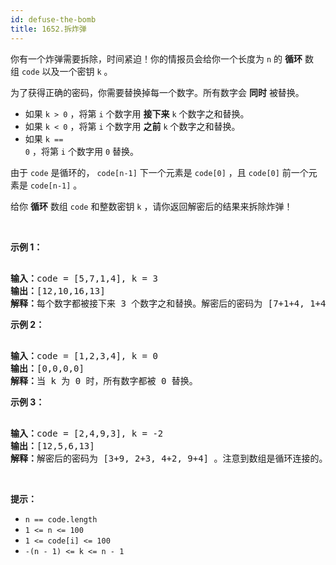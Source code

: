 ```yaml
---
id: defuse-the-bomb
title: 1652.拆炸弹
---
```

你有一个炸弹需要拆除，时间紧迫！你的情报员会给你一个长度为 <code>n</code> 的 **循环** 数组 <code>code</code> 以及一个密钥 <code>k</code> 。

为了获得正确的密码，你需要替换掉每一个数字。所有数字会 **同时** 被替换。


- 如果 <code>k &gt; 0</code> ，将第 <code>i</code> 个数字用 **接下来** <code>k</code> 个数字之和替换。
- 如果 <code>k &lt; 0</code> ，将第 <code>i</code> 个数字用 **之前** <code>k</code> 个数字之和替换。
- 如果 <code>k == 0</code> ，将第 <code>i</code> 个数字用 <code>0</code> 替换。

由于 <code>code</code> 是循环的， <code>code[n-1]</code> 下一个元素是 <code>code[0]</code> ，且 <code>code[0]</code> 前一个元素是 <code>code[n-1]</code> 。

给你 **循环** 数组 <code>code</code> 和整数密钥 <code>k</code> ，请你返回解密后的结果来拆除炸弹！

 

**示例 1：**


<pre><br/><b>输入：</b>code = [5,7,1,4], k = 3<br/><b>输出：</b>[12,10,16,13]<br/><b>解释：</b>每个数字都被接下来 3 个数字之和替换。解密后的密码为 [7+1+4, 1+4+5, 4+5+7, 5+7+1]。注意到数组是循环连接的。<br/></pre>

**示例 2：**


<pre><br/><b>输入：</b>code = [1,2,3,4], k = 0<br/><b>输出：</b>[0,0,0,0]<br/><b>解释：</b>当 k 为 0 时，所有数字都被 0 替换。<br/></pre>

**示例 3：**


<pre><br/><b>输入：</b>code = [2,4,9,3], k = -2<br/><b>输出：</b>[12,5,6,13]<br/><b>解释：</b>解密后的密码为 [3+9, 2+3, 4+2, 9+4] 。注意到数组是循环连接的。如果 k 是负数，那么和为 <strong>之前</strong> 的数字。<br/></pre>

 

**提示：**


- <code>n == code.length</code>
- <code>1 &lt;= n &lt;= 100</code>
- <code>1 &lt;= code[i] &lt;= 100</code>
- <code>-(n - 1) &lt;= k &lt;= n - 1</code>
